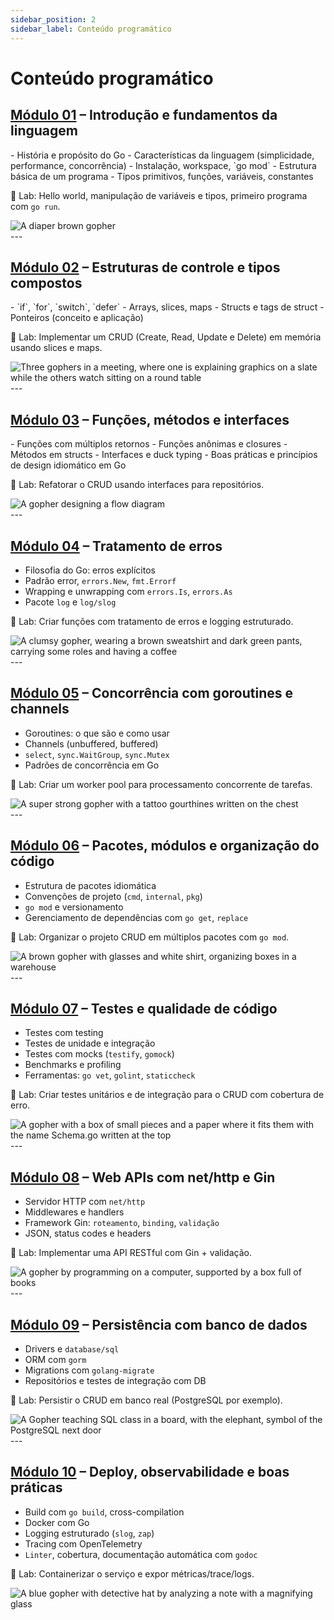 ```yaml
---
sidebar_position: 2
sidebar_label: Conteúdo programático
---
```


# Conteúdo programático

## [Módulo 01](go-module-1.md) – Introdução e fundamentos da linguagem

<div className="row">
<div className="col">
- História e propósito do Go
- Características da linguagem (simplicidade, performance, concorrência)
- Instalação, workspace, `go mod`
- Estrutura básica de um programa
- Tipos primitivos, funções, variáveis, constantes

📌 Lab: Hello world, manipulação de variáveis e tipos, primeiro programa com `go run`.

</div>
<div className="col col--3 text--left" style={{ paddingTop: '8px' }}>
<img 
    src={require('@site/static/img/gophers/gopher-baby.png').default} 
    alt="A diaper brown gopher" />
</div>
</div>
---

## [Módulo 02](go-module-2.md) – Estruturas de controle e tipos compostos

<div className="row">
<div className="col">
- `if`, `for`, `switch`, `defer`
- Arrays, slices, maps
- Structs e tags de struct
- Ponteiros (conceito e aplicação)

📌 Lab: Implementar um CRUD (Create, Read, Update e Delete) em memória usando slices e maps.

</div>
<div className="col col--3 text--left" style={{ paddingTop: '8px' }}>
<img 
    src={require('@site/static/img/gophers/gopher-meeting.png').default} 
    style={{ transform:'scalex(-1)', marginTop:'-30px' }}
    alt="Three gophers in a meeting, where one is explaining graphics on a slate while the others watch sitting on a round table" />
</div>
</div>
---

## [Módulo 03](go-module-3.md) – Funções, métodos e interfaces

<div className="row">
<div className="col">
- Funções com múltiplos retornos
- Funções anônimas e closures
- Métodos em structs
- Interfaces e duck typing
- Boas práticas e princípios de design idiomático em Go

📌 Lab: Refatorar o CRUD usando interfaces para repositórios.

</div>
<div className="col col--3 text--left" style={{ paddingTop: '8px' }}>
<img 
    src={require('@site/static/img/gophers/gopher-flow.png').default} 
    style={{ marginTop:'-10px' }}
    alt="A gopher designing a flow diagram" />
</div>
</div>
---

## [Módulo 04](go-module-4.md) – Tratamento de erros

<div className="row">
<div className="col">

- Filosofia do Go: erros explícitos
- Padrão error, `errors.New`, `fmt.Errorf`
- Wrapping e unwrapping com `errors.Is`, `errors.As`
- Pacote `log` e `log/slog`

📌 Lab: Criar funções com tratamento de erros e logging estruturado.

</div>
<div className="col col--3 text--left" style={{ paddingTop: '8px' }}>
<img 
    src={require('@site/static/img/gophers/gopher-coffee.png').default} 
    style={{ transform:'scalex(1)', marginTop:'-60px' }}
    alt="A clumsy gopher, wearing a brown sweatshirt and dark green pants, carrying some roles and having a coffee" />
</div>
</div>
---

## [Módulo 05](go-module-5.md) – Concorrência com goroutines e channels

<div className="row">
<div className="col">

- Goroutines: o que são e como usar
- Channels (unbuffered, buffered)
- `select`, `sync.WaitGroup`, `sync.Mutex`
- Padrões de concorrência em Go

📌 Lab: Criar um worker pool para processamento concorrente de tarefas.

</div>
<div className="col col--3 text--left">
<img 
    src={require('@site/static/img/gophers/gopher-goroutines.png').default}
    style={{ transform:'scale(1.1)', marginTop:'-30px' }}
    alt="A super strong gopher with a tattoo gourthines written on the chest" />

</div>
</div>
---

## [Módulo 06](go-module-6.md) – Pacotes, módulos e organização do código

<div className="row">
<div className="col">

- Estrutura de pacotes idiomática
- Convenções de projeto (`cmd`, `internal`, `pkg`)
- `go mod` e versionamento
- Gerenciamento de dependências com `go get`, `replace`

📌 Lab: Organizar o projeto CRUD em múltiplos pacotes com `go mod`.

</div>
<div className="col col--3 text--left">
<img 
    src={require('@site/static/img/gophers/gopher-dependencies.png').default}
    style={{ transform:'scale(0.9)', marginTop:'-30px' }}
    alt="A brown gopher with glasses and white shirt, organizing boxes in a warehouse" />

</div>
</div>
---

## [Módulo 07](go-module-7.md) – Testes e qualidade de código

<div className="row">
<div className="col">

- Testes com testing
- Testes de unidade e integração
- Testes com mocks (`testify`, `gomock`)
- Benchmarks e profiling
- Ferramentas: `go vet`, `golint`, `staticcheck`

📌 Lab: Criar testes unitários e de integração para o CRUD com cobertura de erro.

</div>
<div className="col col--3 text--left">
<img 
    src={require('@site/static/img/gophers/gopher-schema.png').default}
    style={{ transform:'scale(1.1)', marginTop:'25px' }}
    alt="A gopher with a box of small pieces and a paper where it fits them with the name Schema.go written at the top" />

</div>
</div>
---

## [Módulo 08](go-module-8.md) – Web APIs com net/http e Gin

<div className="row">
<div className="col">

- Servidor HTTP com `net/http`
- Middlewares e handlers
- Framework Gin: `roteamento`, `binding`, `validação`
- JSON, status codes e headers

📌 Lab: Implementar uma API RESTful com Gin + validação.

</div>
<div className="col col--3 text--left">
<img 
    src={require('@site/static/img/gophers/gopher-study.png').default}
    style={{ transform:'scale(1.5)', marginTop:'-10px' }}
    alt="A gopher by programming on a computer, supported by a box full of books" />

</div>
</div>
---

## [Módulo 09](go-module-9.md) – Persistência com banco de dados

<div className="row">
<div className="col">

- Drivers e `database/sql`
- ORM com `gorm`
- Migrations com `golang-migrate`
- Repositórios e testes de integração com DB

📌 Lab: Persistir o CRUD em banco real (PostgreSQL por exemplo).

</div>
<div className="col col--3 text--left">
<img 
    src={require('@site/static/img/gophers/gopher-sql.png').default}
    style={{ transform:'scale(1.1)' }}
    alt="A Gopher teaching SQL class in a board, with the elephant, symbol of the PostgreSQL next door" />

</div>
</div>
---

## [Módulo 10](go-module-10.md) – Deploy, observabilidade e boas práticas

<div className="row">
<div className="col">

- Build com `go build`, cross-compilation
- Docker com Go
- Logging estruturado (`slog`, `zap`)
- Tracing com OpenTelemetry
- `Linter`, cobertura, documentação automática com `godoc`

📌 Lab: Containerizar o serviço e expor métricas/trace/logs.

</div>
<div className="col col--3 text--left">
<img 
    src={require('@site/static/img/gophers/gopher-inspect.png').default}
    style={{ transform:'scalex(-1) scale(0.9)', marginTop:'-15px' }}
    alt="A blue gopher with detective hat by analyzing a note with a magnifying glass" />

</div>
</div>

